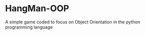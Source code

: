 # HangMan-OOP
A simple game coded to focus on Object Orientation in the python programming language
